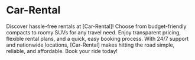 # Car-Rental
Discover hassle-free rentals at [Car-Rental]! Choose from budget-friendly compacts to roomy SUVs for any travel need. Enjoy transparent pricing, flexible rental plans, and a quick, easy booking process. With 24/7 support and nationwide locations, [Car-Rental] makes hitting the road simple, reliable, and affordable. Book your ride today!
